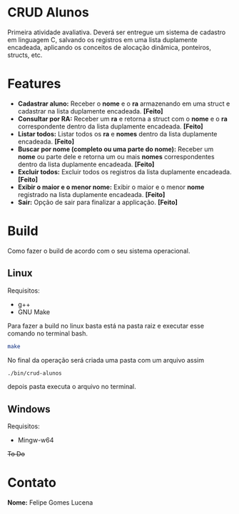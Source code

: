 # CRUD Alunos
Primeira atividade avaliativa. Deverá ser entregue um sistema de cadastro em linguagem C, salvando os registros em uma lista duplamente encadeada, aplicando os conceitos de alocação dinâmica, ponteiros, structs, etc.

# Features
- **Cadastrar aluno:** Receber o **nome** e o **ra** armazenando em uma struct e cadastrar na lista duplamente encadeada. **[Feito]**
- **Consultar por RA:** Receber um **ra** e retorna a struct com o **nome** e o **ra** correspondente dentro da lista duplamente encadeada. **[Feito]**
- **Listar todos:** Listar todos os **ra** e **nomes** dentro da lista duplamente encadeada. **[Feito]**
- **Buscar por nome (completo ou uma parte do nome):** Receber um **nome** ou parte dele e retorna um ou mais **nomes** correspondentes dentro da lista duplamente encadeada. **[Feito]**
- **Excluir todos:** Excluir todos os registros da lista duplamente encadeada. **[Feito]**
- **Exibir o maior e o menor nome:** Exibir o maior e o menor **nome** registrado na lista duplamente encadeada. **[Feito]**
- **Sair:** Opção de sair para finalizar a applicação. **[Feito]**

# Build
Como fazer o build de acordo com o seu sistema operacional.

## Linux
Requisitos:
- g++
- GNU Make

Para fazer a build no linux basta está na pasta raiz e executar esse comando no terminal bash.
```bash
make
```
No final da operação será criada uma pasta com um arquivo assim
```bash
./bin/crud-alunos
```
depois pasta executa o arquivo no terminal.

## Windows
Requisitos:
- Mingw-w64

~~To Do~~

# Contato
**Nome:** Felipe Gomes Lucena